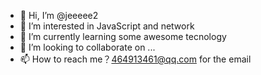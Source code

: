 - 👋 Hi, I’m @jeeeee2
- 👀 I’m interested in JavaScript and network
- 🌱 I’m currently learning some awesome tecnology
- 💞️ I’m looking to collaborate on ...
- 📫 How to reach me？464913461@qq.com for the email

<!---
jeeeee2/jeeeee2 is a ✨ special ✨ repository because its `README.md` (this file) appears on your GitHub profile.
You can click the Preview link to take a look at your changes.
--->
